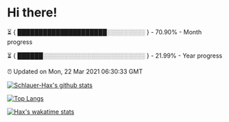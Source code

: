 # Hi there!

⏳ { █████████████████████░░░░░░░░░ } - 70.90% - Month progress

⏳ { ██████░░░░░░░░░░░░░░░░░░░░░░░░ } - 21.99% - Year progress

⏰ Updated on Mon, 22 Mar 2021 06:30:33 GMT


[![Schlauer-Hax's github stats](https://github-readme-stats.vercel.app/api?username=Schlauer-Hax&show_icons=true&theme=dark&count_private=true)](https://github.com/Schlauer-Hax)


[![Top Langs](https://github-readme-stats.vercel.app/api/top-langs/?username=Schlauer-Hax&layout=compact&theme=dark)](https://github.com/Schlauer-Hax?tab=repositories)


[![Hax's wakatime stats](https://github-readme-stats.vercel.app/api/wakatime?username=Hax&theme=dark)](https://wakatime.com/@Hax)

